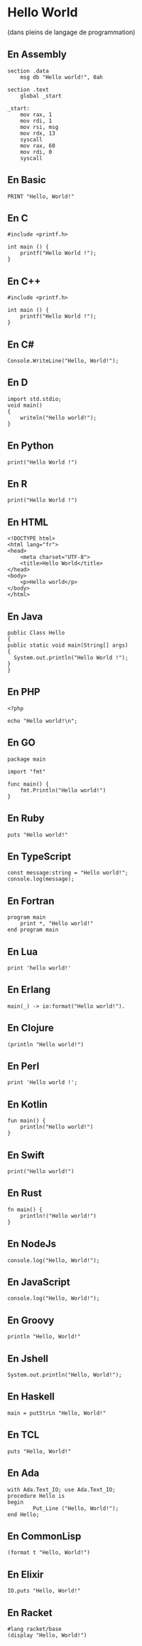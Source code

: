 # Hello World 
(dans pleins de langage de programmation) 

## En Assembly
```
section .data
    msg db "Hello world!", 0ah

section .text
    global _start

_start:
    mov rax, 1
    mov rdi, 1
    mov rsi, msg
    mov rdx, 13
    syscall
    mov rax, 60
    mov rdi, 0
    syscall
```

## En Basic 
```
PRINT "Hello, World!"
```

## En C
```
#include <printf.h>

int main () {
    printf("Hello World !");
}
```

## En C++
```
#include <printf.h>

int main () {
    printf("Hello World !");
}
```

## En C#
```
Console.WriteLine("Hello, World!");
```

## En D
```
import std.stdio;
void main()
{
    writeln("Hello world!");
}
```

## En Python 
```
print("Hello World !")
```

## En R
```
print("Hello World !")
```

## En HTML
```
<!DOCTYPE html>
<html lang="fr">
<head>
    <meta charset="UTF-8">
    <title>Hello World</title>
</head>
<body>
    <p>Hello world</p>
</body>
</html>
```

## En Java
```
public Class Hello
{
public static void main(String[] args)
{
  System.out.println("Hello World !");
}
}
```
## En PHP
```
<?php

echo "Hello world!\n";
```
## En GO
```
package main

import "fmt"

func main() {
    fmt.Println("Hello world!")
}
```

## En Ruby
```
puts "Hello world!"
```

## En TypeScript
```
const message:string = "Hello world!";
console.log(message);
```

## En Fortran
```
program main
    print *, "Hello world!"
end program main
```

## En Lua
```
print 'hello world!'
```

## En Erlang
```
main(_) -> io:format("Hello world!").
```

## En Clojure
```
(println "Hello world!")
```

## En Perl
```
print 'Hello world !';
```

## En Kotlin
```
fun main() {
    println("Hello world!")
}
```

## En Swift
```
print("Hello world!")
```

## En Rust
```
fn main() {
    println!("Hello world!")
}
```

## En NodeJs
```
console.log("Hello, World!");
```
## En JavaScript
```
console.log("Hello, World!");
```
## En Groovy
```
println "Hello, World!"
```
## En Jshell
```
System.out.println("Hello, World!");
```
## En Haskell
```
main = putStrLn "Hello, World!"
```
## En TCL
```
puts "Hello, World!"
```
## En Ada
```
with Ada.Text_IO; use Ada.Text_IO;
procedure Hello is
begin
		Put_Line ("Hello, World!");
end Hello;
```
## En CommonLisp
```
(format t "Hello, World!")
```
## En Elixir
```
IO.puts "Hello, World!"
```
## En Racket
```
#lang racket/base
(display "Hello, World!")
```
